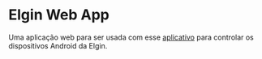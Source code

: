 # Elgin Web App
Uma aplicação web para ser usada com esse [aplicativo](https://github.com/ElginDeveloperCommunity/PDV_Android_M8_M10/tree/master/Exemplos/Exemplo_Web_App) para controlar os dispositivos Android da Elgin.
